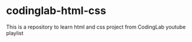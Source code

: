 # codinglab-html-css
This is a repository to learn html and css project from CodingLab youtube playlist

